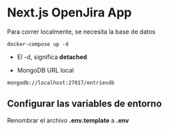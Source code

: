 # Next.js OpenJira App

Para correr localmente, se necesita la base de datos

```
docker-compose up -d
```

- El -d, significa **detached**

- MongoDB URL local

```
mongodb://localhost:27017/entriesdb
```

## Configurar las variables de entorno

Renombrar el archivo **.env.template** a **.env**
